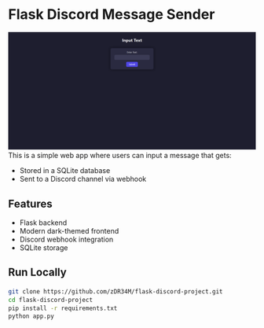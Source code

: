 # Flask Discord Message Sender
![Dashboard](dashboard.png)
This is a simple web app where users can input a message that gets:
- Stored in a SQLite database
- Sent to a Discord channel via webhook

## Features
- Flask backend
- Modern dark-themed frontend
- Discord webhook integration
- SQLite storage

## Run Locally

```bash
git clone https://github.com/zDR34M/flask-discord-project.git
cd flask-discord-project
pip install -r requirements.txt
python app.py
```
